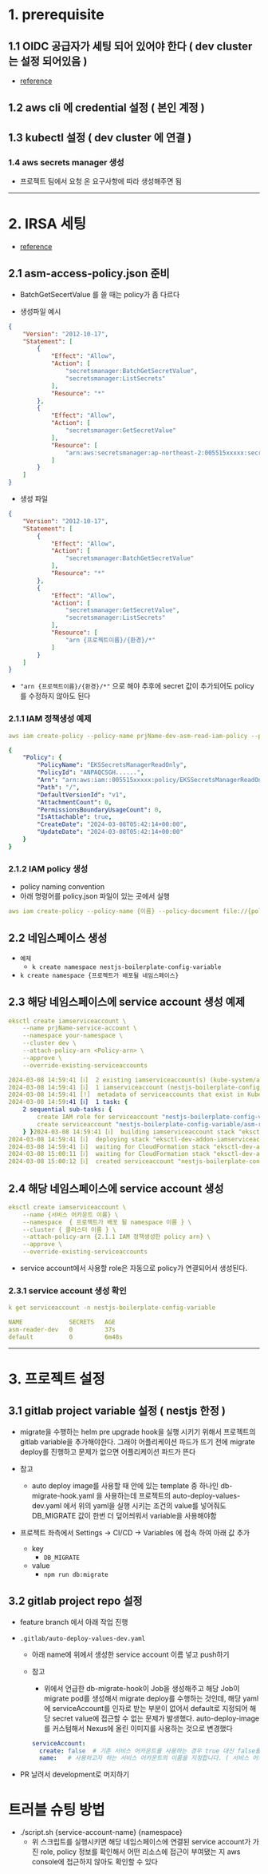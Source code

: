 # 1. prerequisite

## 1.1 OIDC 공급자가 세팅 되어 있어야 한다 ( dev cluster는 설정 되어있음 )

- [reference](https://docs.aws.amazon.com/ko_kr/emr/latest/EMR-on-EKS-DevelopmentGuide/setting-up-enable-IAM.html)

## 1.2 aws cli 에 credential 설정 ( 본인 계정 )

## 1.3 kubectl 설정 ( dev cluster 에 연결 )

### 1.4 aws secrets manager 생성

- 프로젝트 팀에서 요청 온 요구사항에 따라 생성해주면 됨

---

# 2. IRSA 세팅

- [reference](https://whchoi98.gitbook.io/k8s/eks-security/service_account)

## 2.1 asm-access-policy.json 준비
- BatchGetSecertValue 를 쓸 때는 policy가 좀 다르다


- 생성파일 예시

```json
{
    "Version": "2012-10-17",
    "Statement": [
        {
            "Effect": "Allow",
            "Action": [
                "secretsmanager:BatchGetSecretValue",
                "secretsmanager:ListSecrets"
            ],
            "Resource": "*"
        },
        {
            "Effect": "Allow",
            "Action": [
                "secretsmanager:GetSecretValue"
            ],
            "Resource": [
                "arn:aws:secretsmanager:ap-northeast-2:005515xxxxx:secret:nestjs-boilerplate-config-variable/development/*"
            ]
        }
    ]
}
```

- 생성 파일

```json
{
    "Version": "2012-10-17",
    "Statement": [
        {
            "Effect": "Allow",
            "Action": [
                "secretsmanager:BatchGetSecretValue"
            ],
            "Resource": "*"
        },
        {
            "Effect": "Allow",
            "Action": [
                "secretsmanager:GetSecretValue",
                "secretsmanager:ListSecrets"
            ],
            "Resource": [
                "arn {프로젝트이름}/{환경}/*" 
            ]
        }
    ]
}
```

- `"arn {프로젝트이름}/{환경}/*"` 으로 해야 추후에 secret 값이 추가되어도 policy 를 수정하지 않아도 된다

### 2.1.1 IAM 정책생성 예제

```yaml
aws iam create-policy --policy-name prjName-dev-asm-read-iam-policy --policy-document file://asm-access-policy.json

{
    "Policy": {
        "PolicyName": "EKSSecretsManagerReadOnly",
        "PolicyId": "ANPAQCSGH......",
        "Arn": "arn:aws:iam::005515xxxxx:policy/EKSSecretsManagerReadOnly",
        "Path": "/",
        "DefaultVersionId": "v1",
        "AttachmentCount": 0,
        "PermissionsBoundaryUsageCount": 0,
        "IsAttachable": true,
        "CreateDate": "2024-03-08T05:42:14+00:00",
        "UpdateDate": "2024-03-08T05:42:14+00:00"
    }
}

```

### 2.1.2 IAM policy 생성

- policy naming convention
- 아래 명령어를 policy.json 파일이 있는 곳에서 실행

```yaml
aws iam create-policy --policy-name {이름} --policy-document file://{policy.json파일}
```

## 2.2 네임스페이스 생성

- `예제`
  - `k create namespace nestjs-boilerplate-config-variable`
- `k create namespace {프로젝트가 배포될 네임스페이스}`

## 2.3 해당 네임스페이스에 service account 생성 예제

```yaml
eksctl create iamserviceaccount \
    --name prjName-service-account \
    --namespace your-namespace \
    --cluster dev \
    --attach-policy-arn <Policy-arn> \
    --approve \
    --override-existing-serviceaccounts

2024-03-08 14:59:41 [ℹ]  2 existing iamserviceaccount(s) (kube-system/aws-load-balancer-controller,kube-system/efs-csi-controller-sa) will be excluded
2024-03-08 14:59:41 [ℹ]  1 iamserviceaccount (nestjs-boilerplate-config-variable/asm-reader-dev) was included (based on the include/exclude rules)
2024-03-08 14:59:41 [!]  metadata of serviceaccounts that exist in Kubernetes will be updated, as --override-existing-serviceaccounts was set
2024-03-08 14:59:41 [ℹ]  1 task: {
    2 sequential sub-tasks: {
        create IAM role for serviceaccount "nestjs-boilerplate-config-variable/asm-reader-dev",
        create serviceaccount "nestjs-boilerplate-config-variable/asm-reader-dev",
    } }2024-03-08 14:59:41 [ℹ]  building iamserviceaccount stack "eksctl-dev-addon-iamserviceaccount-nestjs-boilerplate-config-variable-asm-reader-dev"
2024-03-08 14:59:41 [ℹ]  deploying stack "eksctl-dev-addon-iamserviceaccount-nestjs-boilerplate-config-variable-asm-reader-dev"
2024-03-08 14:59:41 [ℹ]  waiting for CloudFormation stack "eksctl-dev-addon-iamserviceaccount-nestjs-boilerplate-config-variable-asm-reader-dev"
2024-03-08 15:00:11 [ℹ]  waiting for CloudFormation stack "eksctl-dev-addon-iamserviceaccount-nestjs-boilerplate-config-variable-asm-reader-dev"
2024-03-08 15:00:12 [ℹ]  created serviceaccount "nestjs-boilerplate-config-variable/asm-reader-dev"
```

## 2.4 해당 네임스페이스에 service account 생성

```yaml
eksctl create iamserviceaccount \
    --name {서비스 어카운트 이름} \
    --namespace  { 프로젝트가 배포 될 namespace 이름 } \
    --cluster { 클러스터 이름 } \
    --attach-policy-arn {2.1.1 IAM 정책생성한 policy arn} \
    --approve \
    --override-existing-serviceaccounts
```

- service account에서 사용할 role은 자동으로 policy가 연결되어서 생성된다.

### 2.3.1 service account 생성 확인

```yaml
k get serviceaccount -n nestjs-boilerplate-config-variable

NAME             SECRETS   AGE
asm-reader-dev   0         37s
default          0         6m48s
```

---

# 3. 프로젝트 설정

## 3.1 gitlab project variable 설정 ( nestjs 한정 )

- migrate을 수행하는 helm pre upgrade hook을 실행 시키기 위해서 프로젝트의 gitlab variable을 추가해야한다. 그래야 어플리케이션 파드가 뜨기 전에 migrate deploy를 진행하고 문제가 없으면 어플리케이션 파드가 뜬다

- 참고 
  - auto deploy image를 사용할 때 안에 있는 template 중 하나인 db-migrate-hook.yaml 을 사용하는데 프로젝트의 auto-deploy-values-dev.yaml 에서 위의 yaml을 실행 시키는 조건의 value를 넣어줘도 DB_MIGRATE 값이 한번 더 덮어씌워서 variable을 사용해야함


- 프로젝트 좌측에서 Settings → CI/CD → Variables 에 접속 하여 아래 값 추가
  - key
    - `DB_MIGRATE`
  - value
    - `npm run db:migrate`



## 3.2 gitlab project repo 설정

- feature branch 에서 아래 작업 진행
- `.gitlab/auto-deploy-values-dev.yaml`
  - 아래 name에 위에서 생성한 service account 이름 넣고 push하기
  - 참고
    - 위에서 언급한 db-migrate-hook이 Job을 생성해주고 해당 Job이 migrate pod를 생성해서 migrate deploy를 수행하는 것인데, 해당 yaml에 serviceAccount를 인자로 받는 부분이 없어서 default로 지정되어 해당 secret value에 접근할 수 없는 문제가 발생했다. auto-deploy-image를 커스텀해서 Nexus에 올린 이미지를 사용하는 것으로 변경했다

    ```yaml
    serviceAccount:
      create: false  # 기존 서비스 어카운트를 사용하는 경우 true 대신 false를 사용합니다.
      name:   # 사용하고자 하는 서비스 어카운트의 이름을 지정합니다. ( 서비스 어카운트 생성 : devops engineer 업무 - https://www.notion.so/memecore/dev-eks-IRSA-c325c11cfbdb41439ae5783ee8005136?pvs=4 )
    ```

- PR 날려서 development로 머지하기

# 트러블 슈팅 방법
- ./script.sh {service-account-name} {namespace}
  - 위 스크립트를 실행시키면 해당 네임스페이스에 연결된 service account가 가진 role, policy 정보를 확인해서 어떤 리소스에 접근이 부여됐는 지 aws console에 접근하지 않아도 확인할 수 있다
